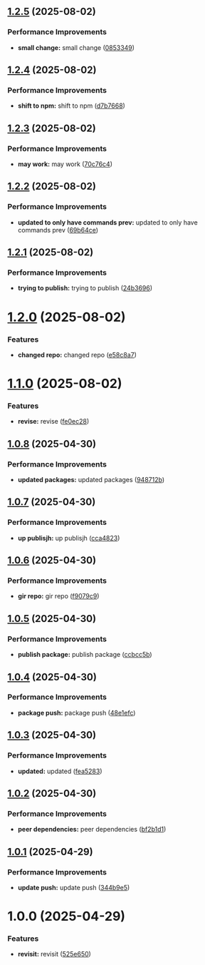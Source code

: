 ## [1.2.5](https://github.com/leocodeio-chatpilot/npm-chatpilot/compare/v1.2.4...v1.2.5) (2025-08-02)


### Performance Improvements

* **small change:** small change ([0853349](https://github.com/leocodeio-chatpilot/npm-chatpilot/commit/08533491b40efcc80951af4923d7c2f5dd2aec6b))

## [1.2.4](https://github.com/leocodeio-chatpilot/npm-chatpilot/compare/v1.2.3...v1.2.4) (2025-08-02)


### Performance Improvements

* **shift to npm:** shift to npm ([d7b7668](https://github.com/leocodeio-chatpilot/npm-chatpilot/commit/d7b7668f54ace184ff24397f08a7f3532c885eb7))

## [1.2.3](https://github.com/leocodeio-chatpilot/npm-chatpilot/compare/v1.2.2...v1.2.3) (2025-08-02)


### Performance Improvements

* **may work:** may work ([70c76c4](https://github.com/leocodeio-chatpilot/npm-chatpilot/commit/70c76c47340f1023af4a63c7144647f48ee38a85))

## [1.2.2](https://github.com/leocodeio-chatpilot/npm-chatpilot/compare/v1.2.1...v1.2.2) (2025-08-02)


### Performance Improvements

* **updated to only have commands prev:** updated to only have commands prev ([69b64ce](https://github.com/leocodeio-chatpilot/npm-chatpilot/commit/69b64ce8a49c2371a41f889f37bceccaab96f56b))

## [1.2.1](https://github.com/leocodeio-chatpilot/npm-chatpilot/compare/v1.2.0...v1.2.1) (2025-08-02)


### Performance Improvements

* **trying to publish:** trying to publish ([24b3696](https://github.com/leocodeio-chatpilot/npm-chatpilot/commit/24b36967ca18570d046315d4f454868ca9096ad8))

# [1.2.0](https://github.com/leocodeio-chatpilot/npm-chatpilot/compare/v1.1.0...v1.2.0) (2025-08-02)


### Features

* **changed repo:** changed repo ([e58c8a7](https://github.com/leocodeio-chatpilot/npm-chatpilot/commit/e58c8a776e9bc3928f7aecb18ffa3fdfe4d238aa))

# [1.1.0](https://github.com/leocodeio-chatpilot/npm-chatpilot/compare/v1.0.8...v1.1.0) (2025-08-02)


### Features

* **revise:** revise ([fe0ec28](https://github.com/leocodeio-chatpilot/npm-chatpilot/commit/fe0ec287673b7a2224d399139666bd32cba929dd))

## [1.0.8](https://github.com/leocodeio-chatpilot/npm-chatpilot/compare/v1.0.7...v1.0.8) (2025-04-30)


### Performance Improvements

* **updated packages:** updated packages ([948712b](https://github.com/leocodeio-chatpilot/npm-chatpilot/commit/948712bb7afc061471ca94222100a263bdb36e22))

## [1.0.7](https://github.com/leocodeio-chatpilot/npm-chatpilot/compare/v1.0.6...v1.0.7) (2025-04-30)


### Performance Improvements

* **up publisjh:** up publisjh ([cca4823](https://github.com/leocodeio-chatpilot/npm-chatpilot/commit/cca48238c9e59a9eac489d93f5c0618853bd9e04))

## [1.0.6](https://github.com/leocodeio-chatpilot/npm-chatpilot/compare/v1.0.5...v1.0.6) (2025-04-30)


### Performance Improvements

* **gir repo:** gir repo ([f9079c9](https://github.com/leocodeio-chatpilot/npm-chatpilot/commit/f9079c96ff34de07aa23680a98e5c8a70784b1ae))

## [1.0.5](https://github.com/leocodeio-chatpilot/npm-chatpilot/compare/v1.0.4...v1.0.5) (2025-04-30)


### Performance Improvements

* **publish package:** publish package ([ccbcc5b](https://github.com/leocodeio-chatpilot/npm-chatpilot/commit/ccbcc5b3f028b8563d7ccc8eed8f948617558b6e))

## [1.0.4](https://github.com/leocodeio-chatpilot/npm-chatpilot/compare/v1.0.3...v1.0.4) (2025-04-30)


### Performance Improvements

* **package push:** package push ([48e1efc](https://github.com/leocodeio-chatpilot/npm-chatpilot/commit/48e1efc30edfaf7ec319eae4963b5a9a3b0f38e3))

## [1.0.3](https://github.com/leocodeio-chatpilot/npm-chatpilot/compare/v1.0.2...v1.0.3) (2025-04-30)


### Performance Improvements

* **updated:** updated ([fea5283](https://github.com/leocodeio-chatpilot/npm-chatpilot/commit/fea5283fd140f51307097d17cfedb07a8353824c))

## [1.0.2](https://github.com/leocodeio-chatpilot/npm-chatpilot/compare/v1.0.1...v1.0.2) (2025-04-30)


### Performance Improvements

* **peer dependencies:** peer dependencies ([bf2b1d1](https://github.com/leocodeio-chatpilot/npm-chatpilot/commit/bf2b1d1dcbc8076b189a343dc34675f14816b911))

## [1.0.1](https://github.com/leocodeio-chatpilot/npm-chatpilot/compare/v1.0.0...v1.0.1) (2025-04-29)


### Performance Improvements

* **update push:** update push ([344b9e5](https://github.com/leocodeio-chatpilot/npm-chatpilot/commit/344b9e577fd7514cf4c0d0421a5f0942d21d3752))

# 1.0.0 (2025-04-29)


### Features

* **revisit:** revisit ([525e650](https://github.com/leocodeio-chatpilot/npm-chatpilot/commit/525e650a3fc06ecf25bb7614b3d9c9d53d90063c))
